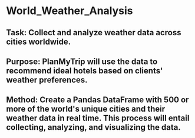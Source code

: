 # World_Weather_Analysis

## Task: Collect and analyze weather data across cities worldwide.

## Purpose: PlanMyTrip will use the data to recommend ideal hotels based on clients' weather preferences.

## Method: Create a Pandas DataFrame with 500 or more of the world's unique cities and their weather data in real time. This process will entail collecting, analyzing, and visualizing the data.
